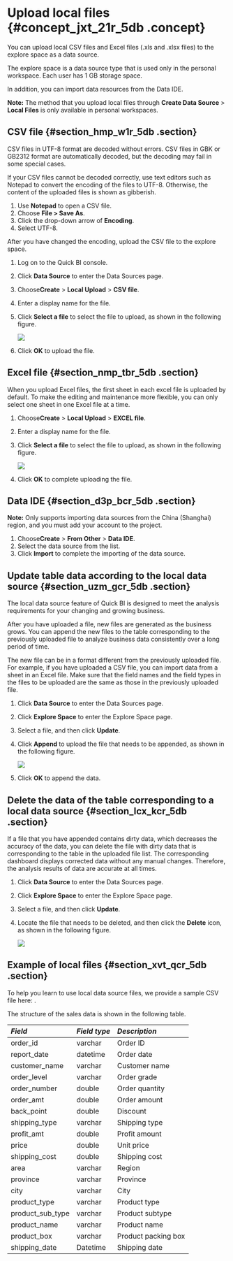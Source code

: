 # Upload local files {#concept_jxt_21r_5db .concept}

You can upload local CSV files and Excel files \(.xls and .xlsx files\) to the explore space as a data source.

The explore space is a data source type that is used only in the personal workspace. Each user has 1 GB storage space.

In addition, you can import data resources from the Data IDE.

**Note:** The method that you upload local files through **Create Data Source** \> **Local Files** is only available in personal workspaces.

## CSV file {#section_hmp_w1r_5db .section}

CSV files in UTF-8 format are decoded without errors. CSV files in GBK or GB2312 format are automatically decoded, but the decoding may fail in some special cases.

If your CSV files cannot be decoded correctly, use text editors such as Notepad to convert the encoding of the files to UTF-8. Otherwise, the content of the uploaded files is shown as gibberish.

1.  Use **Notepad** to open a CSV file.
2.  Choose **File \> Save As**.
3.  Click the drop-down arrow of **Encoding**.
4.  Select UTF-8.

After you have changed the encoding, upload the CSV file to the explore space.

1.  Log on to the Quick BI console.
2.  Click **Data Source** to enter the Data Sources page.
3.  Choose**Create** \> **Local Upload** \> **CSV file**.
4.  Enter a display name for the file.
5.  Click **Select a file** to select the file to upload, as shown in the following figure.

    ![](http://static-aliyun-doc.oss-cn-hangzhou.aliyuncs.com/assets/img/9086/155661370133512_en-US.png)

6.  Click **OK** to upload the file.

## Excel file {#section_nmp_tbr_5db .section}

When you upload Excel files, the first sheet in each excel file is uploaded by default. To make the editing and maintenance more flexible, you can only select one sheet in one Excel file at a time.

1.  Choose**Create** \> **Local Upload** \> **EXCEL file**.
2.  Enter a display name for the file.
3.  Click **Select a file** to select the file to upload, as shown in the following figure.

    ![](http://static-aliyun-doc.oss-cn-hangzhou.aliyuncs.com/assets/img/9086/155661370133511_en-US.png)

4.  Click **OK** to complete uploading the file.

## Data IDE {#section_d3p_bcr_5db .section}

**Note:** Only supports importing data sources from the China \(Shanghai\) region, and you must add your account to the project.

1.  Choose**Create** \> **From Other** \> **Data IDE**.
2.  Select the data source from the list.
3.  Click **Import** to complete the importing of the data source.

## Update table data according to the local data source {#section_uzm_gcr_5db .section}

The local data source feature of Quick BI is designed to meet the analysis requirements for your changing and growing business.

After you have uploaded a file, new files are generated as the business grows. You can append the new files to the table corresponding to the previously uploaded file to analyze business data consistently over a long period of time.

The new file can be in a format different from the previously uploaded file. For example, if you have uploaded a CSV file, you can import data from a sheet in an Excel file. Make sure that the field names and the field types in the files to be uploaded are the same as those in the previously uploaded file.

1.  Click **Data Source** to enter the Data Sources page.
2.  Click **Explore Space** to enter the Explore Space page.
3.  Select a file, and then click **Update**.
4.  Click **Append** to upload the file that needs to be appended, as shown in the following figure.

    ![](http://static-aliyun-doc.oss-cn-hangzhou.aliyuncs.com/assets/img/9086/155661370133506_en-US.png)

5.  Click **OK** to append the data.

## Delete the data of the table corresponding to a local data source {#section_lcx_kcr_5db .section}

If a file that you have appended contains dirty data, which decreases the accuracy of the data, you can delete the file with dirty data that is corresponding to the table in the uploaded file list. The corresponding dashboard displays corrected data without any manual changes. Therefore, the analysis results of data are accurate at all times.

1.  Click **Data Source** to enter the Data Sources page.
2.  Click **Explore Space** to enter the Explore Space page.
3.  Select a file, and then click **Update**.
4.  Locate the file that needs to be deleted, and then click the **Delete** icon, as shown in the following figure.

    ![](http://static-aliyun-doc.oss-cn-hangzhou.aliyuncs.com/assets/img/9086/155661370133504_en-US.png)


## Example of local files {#section_xvt_qcr_5db .section}

To help you learn to use local data source files, we provide a sample CSV file here: .

The structure of the sales data is shown in the following table.

|*Field*|*Field type*|*Description*|
|:------|:-----------|:------------|
|order\_id|varchar|Order ID|
|report\_date|datetime|Order date|
|customer\_name|varchar|Customer name|
|order\_level|varchar|Order grade|
|order\_number|double|Order quantity|
|order\_amt|double|Order amount|
|back\_point|double|Discount|
|shipping\_type|varchar|Shipping type|
|profit\_amt|double|Profit amount|
|price|double|Unit price|
|shipping\_cost|double|Shipping cost|
|area|varchar|Region|
|province|varchar|Province|
|city|varchar|City|
|product\_type|varchar|Product type|
|product\_sub\_type|varchar|Product subtype|
|product\_name|varchar|Product name|
|product\_box|varchar|Product packing box|
|shipping\_date|Datetime|Shipping date|

